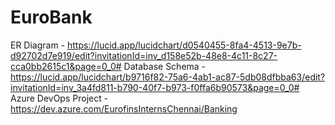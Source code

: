 # EuroBank
ER Diagram - https://lucid.app/lucidchart/d0540455-8fa4-4513-9e7b-d92702d7e919/edit?invitationId=inv_d158e52b-48e8-4c11-8c27-cca0bb2615c1&page=0_0#
Database Schema - https://lucid.app/lucidchart/b9716f82-75a6-4ab1-ac87-5db08dfbba63/edit?invitationId=inv_3a4fd811-b790-40f7-b973-f0ffa6b90573&page=0_0#
Azure DevOps Project - https://dev.azure.com/EurofinsInternsChennai/Banking
